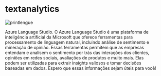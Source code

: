 # textanalytics

![printlengue](https://github.com/juansobralcunha/textanalytics/assets/99359524/0e77ca89-a9fe-43f3-a4d1-432f7d89f565)

Azure Language Studio. O Azure Language Studio é uma plataforma de inteligência artificial da Microsoft que oferece ferramentas para processamento de linguagem natural, incluindo análise de sentimento e mineração de opinião. Essas ferramentas permitem que as empresas entendam e analisem o sentimento por trás das interações dos clientes, opiniões em redes sociais, avaliações de produtos e muito mais. Elas podem ser utilizadas para extrair insights valiosos e tomar decisões baseadas em dados. Espero que essas informações sejam úteis para você!
